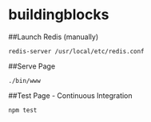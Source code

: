 # buildingblocks

##Launch Redis (manually)
```
redis-server /usr/local/etc/redis.conf
```

##Serve Page
```
./bin/www
```

##Test Page - Continuous Integration
```
npm test
```


